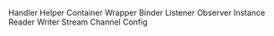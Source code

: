 Handler
Helper
Container
Wrapper
Binder
Listener
Observer
Instance
Reader
Writer
Stream
Channel
Config
